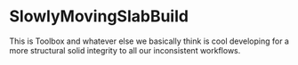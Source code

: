 # SlowlyMovingSlabBuild
This is Toolbox and whatever else we basically think is cool developing for a more structural solid integrity to all our inconsistent workflows.


